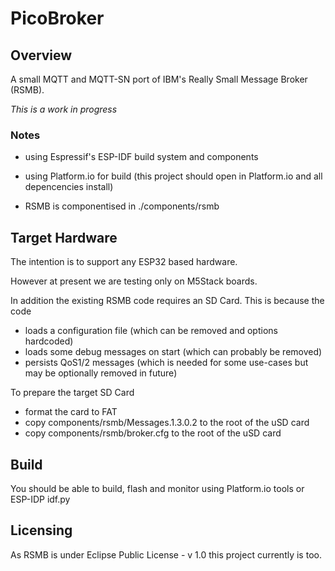 # PicoBroker

## Overview

A small MQTT and MQTT-SN port of IBM's Really Small Message Broker (RSMB).

*This is a work in progress*

### Notes

- using Espressif's ESP-IDF build system and components
- using Platform.io for build (this project should open in Platform.io and all depencencies install)

- RSMB is componentised in ./components/rsmb

## Target Hardware

The intention is to support any ESP32 based hardware.

However at present we are testing only on M5Stack boards.

In addition the existing RSMB code requires an SD Card. This is because the code

- loads a configuration file (which can be removed and options hardcoded)
- loads some debug messages on start (which can probably be removed)
- persists QoS1/2 messages (which is needed for some use-cases but may be optionally removed in future)

To prepare the target SD Card

- format the card to FAT
- copy components/rsmb/Messages.1.3.0.2 to the root of the uSD card
- copy components/rsmb/broker.cfg to the root of the uSD card

## Build

You should be able to build, flash and monitor using Platform.io tools or ESP-IDP idf.py

## Licensing

As RSMB is under Eclipse Public License - v 1.0 this project currently is too.

